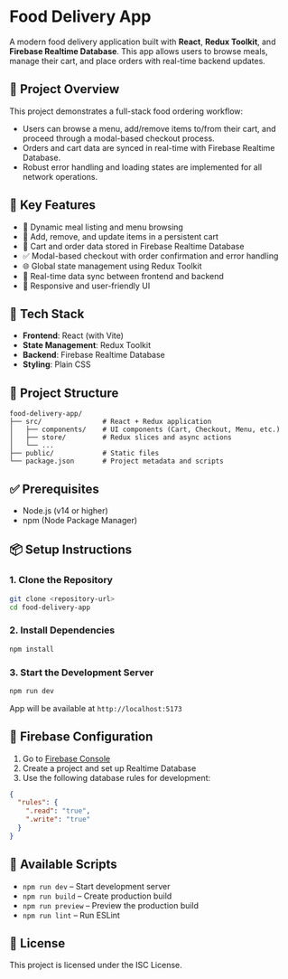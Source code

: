 # Food Delivery App

A modern food delivery application built with **React**, **Redux Toolkit**, and **Firebase Realtime Database**. This app allows users to browse meals, manage their cart, and place orders with real-time backend updates.

## 📝 Project Overview

This project demonstrates a full-stack food ordering workflow:
- Users can browse a menu, add/remove items to/from their cart, and proceed through a modal-based checkout process.
- Orders and cart data are synced in real-time with Firebase Realtime Database.
- Robust error handling and loading states are implemented for all network operations.

## 🔑 Key Features

- 🥘 Dynamic meal listing and menu browsing
- 🛒 Add, remove, and update items in a persistent cart
- 💾 Cart and order data stored in Firebase Realtime Database
- ✅ Modal-based checkout with order confirmation and error handling
- 🌐 Global state management using Redux Toolkit
- 📡 Real-time data sync between frontend and backend
- 📱 Responsive and user-friendly UI

## 🚀 Tech Stack

- **Frontend**: React (with Vite)
- **State Management**: Redux Toolkit
- **Backend**: Firebase Realtime Database
- **Styling**: Plain CSS

## 📁 Project Structure

```
food-delivery-app/
├── src/               # React + Redux application
│   ├── components/    # UI components (Cart, Checkout, Menu, etc.)
│   ├── store/         # Redux slices and async actions
│   └── ...
├── public/            # Static files
└── package.json       # Project metadata and scripts
```

## ✅ Prerequisites

- Node.js (v14 or higher)
- npm (Node Package Manager)

## 📦 Setup Instructions

### 1. Clone the Repository

```bash
git clone <repository-url>
cd food-delivery-app
```

### 2. Install Dependencies

```bash
npm install
```

### 3. Start the Development Server

```bash
npm run dev
```

App will be available at `http://localhost:5173`

## 🔐 Firebase Configuration

1. Go to [Firebase Console](https://console.firebase.google.com/)
2. Create a project and set up Realtime Database
3. Use the following database rules for development:

```json
{
  "rules": {
    ".read": "true",
    ".write": "true"
  }
}
```

## 📜 Available Scripts

- `npm run dev` – Start development server
- `npm run build` – Create production build
- `npm run preview` – Preview the production build
- `npm run lint` – Run ESLint

## 📄 License

This project is licensed under the ISC License.